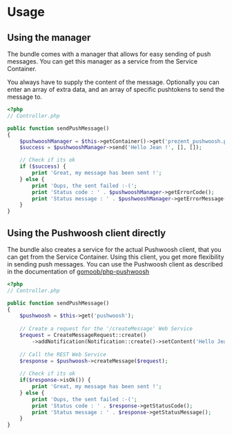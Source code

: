 # Usage

## Using the manager
The bundle comes with a manager that allows for easy sending of push messages. You can get this manager as a service 
from the Service Container. 

You always have to supply the content of the message. Optionally you can enter an array of extra data, 
and an array of specific pushtokens to send the message to.

```php
<?php
// Controller.php

public function sendPushMessage()
{
    $pushwooshManager = $this->getContainer()->get('prezent_pushwoosh.pushwoosh_manager');
    $success = $pushwooshManager->send('Hello Jean !', [], []);

    // Check if its ok
    if ($success) {
        print 'Great, my message has been sent !';
    } else {
        print 'Oups, the sent failed :-('; 
        print 'Status code : ' . $pushwooshManager->getErrorCode();
        print 'Status message : ' . $pushwooshManager->getErrorMessage();
    }
}
```

## Using the Pushwoosh client directly
The bundle also creates a service for the actual Pushwoosh client, that you can get from the Service Container. 
Using this client, you get more flexibility in sending push messages. You can use the Pushwoosh client 
as described in the documentation of [gomoob/php-pushwoosh](http://gomoob.github.io/php-pushwoosh/)

```php
<?php
// Controller.php

public function sendPushMessage()
{
    $pushwoosh = $this->get('pushwoosh');
    
    // Create a request for the '/createMessage' Web Service
    $request = CreateMessageRequest::create()
        ->addNotification(Notification::create()->setContent('Hello Jean !'));
    
    // Call the REST Web Service
    $response = $pushwoosh->createMessage($request);
    
    // Check if its ok
    if($response->isOk()) {
        print 'Great, my message has been sent !';
    } else {
        print 'Oups, the sent failed :-('; 
        print 'Status code : ' . $response->getStatusCode();
        print 'Status message : ' . $response->getStatusMessage();
    }
}
```